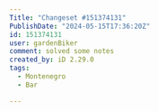 ```yaml
---
Title: "Changeset #151374131"
PublishDate: "2024-05-15T17:36:20Z"
id: 151374131
user: gardenBiker
comment: solved some notes
created_by: iD 2.29.0
tags:
  - Montenegro
  - Bar

---
```

